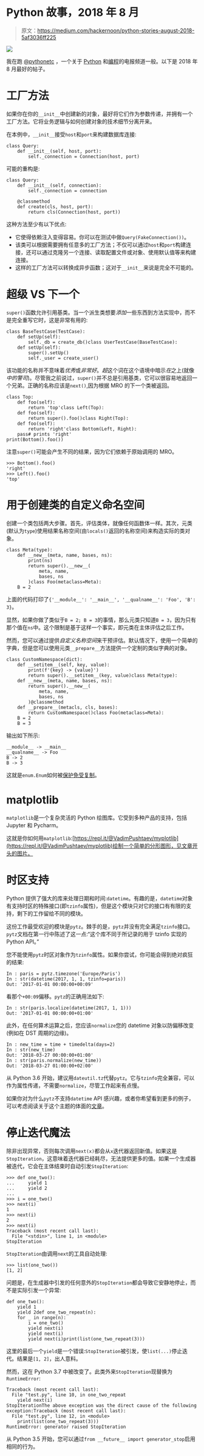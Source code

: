 # Python 故事，2018 年 8 月

> 原文：<https://medium.com/hackernoon/python-stories-august-2018-5af3036ff225>

![](img/af1aa3f33e25c069b2a008bf912a012b.png)

我在跑 [@pythonetc](https://t.me/pythonetc) ，一个关于 [Python](https://hackernoon.com/tagged/python) 和[编程](https://hackernoon.com/tagged/programming)的电报频道一般。以下是 2018 年 8 月最好的帖子。

# 工厂方法

如果你在你的`__init__`中创建新的对象，最好将它们作为参数传递，并拥有一个工厂方法。它将业务逻辑与如何创建对象的技术细节分离开来。

在本例中，`__init__`接受`host`和`port`来构建数据库连接:

```
class Query:
    def __init__(self, host, port):
        self._connection = Connection(host, port)
```

可能的重构是:

```
class Query:
    def __init__(self, connection):
        self._connection = connection

    @classmethod
    def create(cls, host, port):
        return cls(Connection(host, port))
```

这种方法至少有以下优点:

*   它使得依赖注入变得容易。你可以在测试中做`Query(FakeConnection())`。
*   该类可以根据需要拥有任意多的工厂方法；不仅可以通过`host`和`port`构建连接，还可以通过克隆另一个连接、读取配置文件或对象、使用默认值等来构建连接。
*   这样的工厂方法可以转换成异步函数；这对于`__init__`来说是完全不可能的。

# 超级 VS 下一个

`super()`函数允许引用基类。当一个派生类想要*添加*一些东西到方法实现中，而不是完全重写它时，这是非常有用的:

```
class BaseTestCase(TestCase):
    def setUp(self):
        self._db = create_db()class UserTestCase(BaseTestCase):
    def setUp(self):
        super().setUp()
        self._user = create_user()
```

该功能的名称并不意味着*优秀*或*非常好*。*超*这个词在这个语境中暗示*在*之上(就像*中的警司*)。尽管我之前说过，`super()`并不总是引用基类，它可以很容易地返回一个兄弟。正确的名称应该是`next()`,因为根据 MRO 的下一个类被返回。

```
class Top:
    def foo(self):
        return 'top'class Left(Top):
    def foo(self):
        return super().foo()class Right(Top):
    def foo(self):
        return 'right'class Bottom(Left, Right):
    pass# prints 'right'
print(Bottom().foo())
```

注意`super()`可能会产生不同的结果，因为它们依赖于原始调用的 MRO。

```
>>> Bottom().foo()
'right'
>>> Left().foo()
'top'
```

# 用于创建类的自定义命名空间

创建一个类包括两大步骤。首先，评估类体，就像任何函数体一样。其次，元类(默认为`type`)使用结果名称空间(由`locals()`返回的名称空间)来构造实际的类对象。

```
class Meta(type):
    def __new__(meta, name, bases, ns):
        print(ns)
        return super().__new__(
            meta, name,
            bases, ns
        )class Foo(metaclass=Meta):
    B = 2
```

上面的代码打印了`{'__module__': '__main__', '__qualname__': 'Foo', 'B': 3}`。

显然，如果你做了类似于`B = 2; B = 3`的事情，那么元类只知道`B = 3`，因为只有那个值在`ns`中。这个限制是基于这样一个事实，即元类在主体评估之后工作。

然而，您可以通过提供*自定义名称空间*来干预评估。默认情况下，使用一个简单的字典，但是您可以使用元类`__prepare__`方法提供一个定制的类似字典的对象。

```
class CustomNamespace(dict):
    def __setitem__(self, key, value):
        print(f'{key} -> {value}')
        return super().__setitem__(key, value)class Meta(type):
    def __new__(meta, name, bases, ns):
        return super().__new__(
            meta, name,
            bases, ns
        )@classmethod
    def __prepare__(metacls, cls, bases):
        return CustomNamespace()class Foo(metaclass=Meta):
    B = 2
    B = 3
```

输出如下所示:

```
__module__ -> __main__
__qualname__ -> Foo
B -> 2
B -> 3
```

这就是`enum.Enum`如何被[保护免受复制](https://docs.python.org/3/library/enum.html#duplicating-enum-members-and-values)。

# matplotlib

`matplotlib`是一个复杂灵活的 Python 绘图库。它受到多种产品的支持，包括 Jupyter 和 Pycharm。

这就是你如何用`matplotlib`:[https://repl.it/@VadimPushtaev/myplotlib](https://repl.it/@VadimPushtaev/myplotlib)绘制一个简单的分形图形，见文章开头的图片。

# 时区支持

Python 提供了强大的库来处理日期和时间:`datetime`。有趣的是，`datetime`对象有支持时区的特殊接口(即`tzinfo`属性)，但是这个模块只对它的接口有有限的支持，剩下的工作留给不同的模块。

这份工作最受欢迎的模块是`pytz`。棘手的是，`pytz`并没有完全满足`tzinfo`接口。`pytz`文档在第一行中陈述了这一点:“这个库不同于所记录的用于 tzinfo 实现的 Python API。”

您不能使用`pytz`时区对象作为`tzinfo`属性。如果你尝试，你可能会得到绝对疯狂的结果:

```
In : paris = pytz.timezone('Europe/Paris')
In : str(datetime(2017, 1, 1, tzinfo=paris))
Out: '2017-01-01 00:00:00+00:09'
```

看那个`+00:09`偏移。`pytz`的正确用法如下:

```
In : str(paris.localize(datetime(2017, 1, 1)))
Out: '2017-01-01 00:00:00+01:00'
```

此外，在任何算术运算之后，您应该`normalize`您的 datetime 对象以防偏移改变(例如在 DST 周期的边缘)。

```
In : new_time = time + timedelta(days=2)
In : str(new_time)
Out: '2018-03-27 00:00:00+01:00'
In : str(paris.normalize(new_time))
Out: '2018-03-27 01:00:00+02:00'
```

从 Python 3.6 开始，建议用`dateutil.tz`代替`pytz`。它与`tzinfo`完全兼容，可以作为属性传递，不需要`normalize`，尽管工作起来有点慢。

如果你对为什么`pytz`不支持`datetime` API 感兴趣，或者你希望看到更多的例子，可以考虑阅读关于这个主题的体面的[文章](https://blog.ganssle.io/articles/2018/03/pytz-fastest-footgun.html)。

# 停止迭代魔法

除非出现异常，否则每次调用`next(x)`都会从`x`迭代器返回新值。如果这是`StopIteration`，这意味着迭代器已经耗尽，无法提供更多的值。如果一个生成器被迭代，它会在主体结束时自动引发`StopIteration`:

```
>>> def one_two():
...     yield 1
...     yield 2
...
>>> i = one_two()
>>> next(i)
1
>>> next(i)
2
>>> next(i)
Traceback (most recent call last):
  File "<stdin>", line 1, in <module>
StopIteration
```

`StopIteration`由调用`next`的工具自动处理:

```
>>> list(one_two())
[1, 2]
```

问题是，在生成器中引发的任何意外的`StopIteration`都会导致它安静地停止，而不是实际引发一个异常:

```
def one_two():
    yield 1
    yield 2def one_two_repeat(n):
    for _ in range(n):
        i = one_two()
        yield next(i)
        yield next(i)
        yield next(i)print(list(one_two_repeat(3)))
```

这里的最后一个`yield`是一个错误:`StopIteration`被引发，使`list(...)`停止迭代。结果是`[1, 2]`，出人意料。

然而，这在 Python 3.7 中被改变了。此类外来`StopIteration`现替换为`RuntimeError`:

```
Traceback (most recent call last):
  File "test.py", line 10, in one_two_repeat
    yield next(i)
StopIterationThe above exception was the direct cause of the following exception:Traceback (most recent call last):
  File "test.py", line 12, in <module>
    print(list(one_two_repeat(3)))
RuntimeError: generator raised StopIteration
```

从 Python 3.5 开始，您可以通过`from __future__ import generator_stop`启用相同的行为。